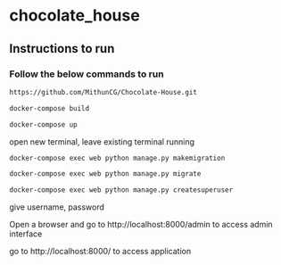 
# chocolate_house

## Instructions to run
### Follow the below commands to run



```bash  
https://github.com/MithunCG/Chocolate-House.git
```

```bash  
docker-compose build
```

```bash  
docker-compose up
```

open new terminal, leave existing terminal running


```bash  
docker-compose exec web python manage.py makemigration
```

```bash  
docker-compose exec web python manage.py migrate
```

```bash  
docker-compose exec web python manage.py createsuperuser
```

give username, password


Open a browser and go to http://localhost:8000/admin to access admin interface

go to http://localhost:8000/ to access application
